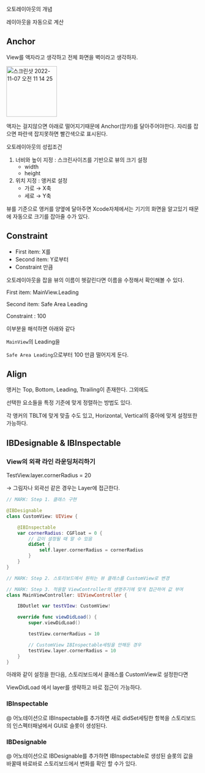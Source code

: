 오토레이아웃의 개념

레이아웃을 자동으로 계산


## Anchor
View를 액자라고 생각하고 전체 화면을 벽이라고 생각하자.

<img width="132" alt="스크린샷 2022-11-07 오전 11 14 25" src="https://user-images.githubusercontent.com/76529148/200213282-481e1bd7-5c5e-4ce9-a4be-b72199f47880.png">


액자는 걸지않으면 아래로 떨어지기때문에 Anchor(앙카)를 달아주어야한다. 자리를 잡으면 파란색 잡지못하면 빨간색으로 표시된다.

오토레이아웃의 성립조건

1. 너비와 높이 지정 : 스크린사이즈를 기반으로 뷰의 크기 설정
    - width
    - height
2. 위치 지정 : 앵커로 설정
    - 가로 → X축
    - 세로 → Y축

뷰를 기준으로 앵커를 양옆에 달아주면 Xcode자체에서는 기기의 화면을 알고있기 때문에 자동으로 크기를 잡아줄 수가 있다.

## Constraint

- First item: X를
- Second item: Y로부터
- Constraint 만큼

오토레이아웃을 잡을 뷰의 이름이 헷갈린다면 이름을 수정해서 확인해볼 수 있다.

First item: MainView.Leading

Second item: Safe Area Leading

Constraint : 100

이부분을 해석하면 아래와 같다

`MainView`의 Leading을 

`Safe Area Leading`으로부터 100 만큼 떨어지게 둔다.

## Align

앵커는 Top, Bottom, Leading, Ttrailing이 존재한다. 그외에도 

선택한 요소들을 특정 기준에 맞게 정렬하는 방법도 있다.

각 앵커의 TBLT에 맞게 맞출 수도 있고, Horizontal, Vertical의 중아에 맞게 설정또한 가능하다.


## IBDesignable & IBInspectable

### View의 외곽 라인 라운딩처리하기

TestView.layer.cornerRadius = 20

→ 그림자나 외곽선 같은 경우는 Layer에 접근한다.

```swift
// MARK: Step 1. 클래스 구현

@IBDesignable
class CustomView: UIView {

	@IBInspectable
	var cornerRadius: CGFloat = 0 {
		// 값이 설정될 때 알 수 있음
		didSet {
			self.layer.cornerRadius = cornerRadius
		}
	}
}

// MARK: Step 2. 스토리보드에서 원하는 뷰 클래스를 CustomView로 변경

// MARK: Step 3. 적용할 ViewController의 생명주기에 맞게 접근하여 값 부여
class MainViewController: UIViewController {

	IBOutlet var testVIew: CustomView!

	override func viewDidLoad() {
		super.viewDidLoad()

		testView.cornerRadius = 10

		// CustomView IBInspectable세팅을 안해둔 경우
		testView.layer.cornerRadius = 10
	}
}
```

아래와 같이 설정을 한다음, 스토리보드에서 클래스를 CustomView로 설정한다면   

ViewDidLoad 에서 layer를 생략하고 바로 접근이 가능하다.

### IBInspectable

@ 어노테이션으로 IBInspectable를 추가하면 새로 didSet세팅한 항복을 스토리보드의 인스펙터패널에서  GUI로 슬롯이 생성된다.

### IBDesignable

@ 어노테이션으로 IBDesignable를 추가하면 IBInspectable로 생성된 슬롯의 값을 바꿀때 바로바로 스토리보드에서 변화를 확인 할 수가 있다.